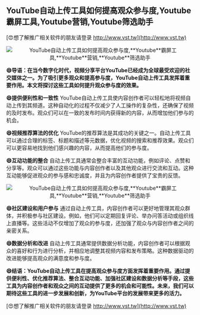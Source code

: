 ## **YouTube自动上传工具如何提高观众参与度,**Youtube**霸屏工具,**Youtube**营销,**Youtube**筛选助手**

[😍想了解推广相关软件的朋友请登录 http://www.vst.tw](http://www.vst.tw)

 <center><img src="https://vst.tw/MP4/tuiguang/png/6.png" alt="YouTube自动上传工具如何提高观众参与度,**Youtube**霸屏工具,**Youtube**营销,**Youtube**筛选助手"></center>

**😄导语：在当今数字化时代，视频分享平台YouTube已经成为全球最受欢迎的社交媒体之一。为了吸引更多观众和提高参与度，YouTube自动上传工具发挥着重要作用。本文将探讨这些工具如何提升观众参与度的效果。**

**😄提供便利性和一致性**
YouTube自动上传工具使内容创作者可以轻松地将视频自动上传到其频道。这种自动化的过程不仅减少了人工操作的复杂性，还确保了视频的及时发布。观众们可以在一致的发布时间内获得新的内容，从而增加他们参与的机会。

**😄视频推荐算法的优化**
YouTube的推荐算法是其成功的关键之一。自动上传工具可以通过合理的标签、标题和描述等元数据，优化视频的搜索和推荐效果。观众们可以更容易地找到他们感兴趣的内容，从而提高他们的参与度。

**😄互动功能的整合**
自动上传工具通常会整合丰富的互动功能，例如评论、点赞和分享等。观众可以通过这些功能与内容创作者以及其他观众进行交流和互动。这种互动能够促进观众的参与感和忠诚度，并且为内容创作者提供了宝贵的反馈。

 <center><img src="https://vst.tw/MP4/tuiguang/png/6.png" alt="YouTube自动上传工具如何提高观众参与度,**Youtube**霸屏工具,**Youtube**营销,**Youtube**筛选助手"></center>

**😄社区建设和用户参与**
通过自动上传工具，内容创作者可以更好地管理其观众群体，并积极参与社区建设。例如，他们可以定期回复评论、举办问答活动或组织线上直播等。这些活动不仅增加了观众的参与度，还加强了观众与内容创作者之间的亲密关系。

**😄数据分析和改进**
自动上传工具通常提供数据分析功能，内容创作者可以根据观众的喜好和行为进行分析，并相应地调整其视频内容和发布策略。这种数据驱动的改进能够提高观众的满意度和参与度。

**😄结语：YouTube自动上传工具在提高观众参与度方面发挥着重要作用。通过提供便利性、优化推荐算法、整合互动功能、加强社区建设和数据分析等手段，这些工具为内容创作者和观众之间的互动提供了更多的机会和可能性。未来，我们可以期待这些工具的进一步发展和创新，为YouTube平台的发展带来更多的活力。**

[😍想了解推广相关软件的朋友请登录 http://www.vst.tw](http://www.vst.tw)



